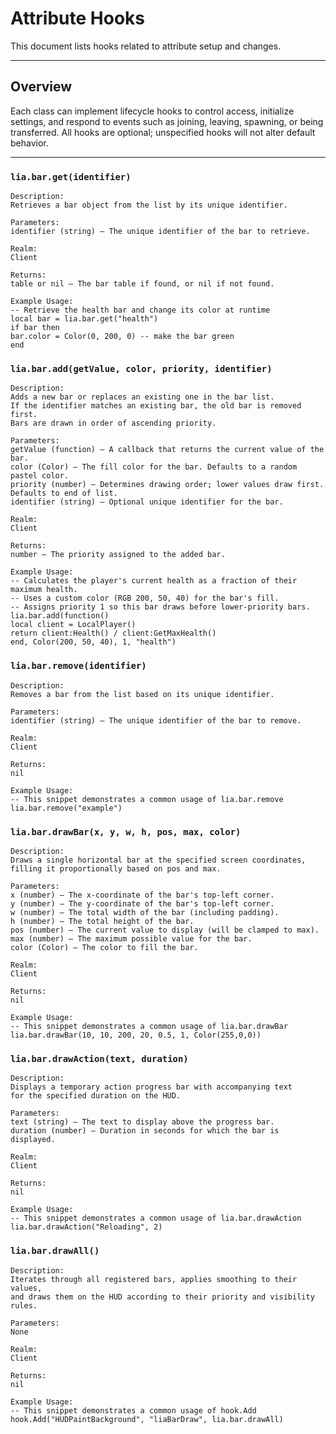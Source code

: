 # Attribute Hooks

This document lists hooks related to attribute setup and changes.

---

## Overview

Each class can implement lifecycle hooks to control access, initialize settings, and respond to events such as joining, leaving, spawning, or being transferred. All hooks are optional; unspecified hooks will not alter default behavior.

---

### `lia.bar.get(identifier)`

    
    Description:
    Retrieves a bar object from the list by its unique identifier.
    
    Parameters:
    identifier (string) – The unique identifier of the bar to retrieve.
    
    Realm:
    Client
    
    Returns:
    table or nil – The bar table if found, or nil if not found.
    
    Example Usage:
    -- Retrieve the health bar and change its color at runtime
    local bar = lia.bar.get("health")
    if bar then
    bar.color = Color(0, 200, 0) -- make the bar green
    end

### `lia.bar.add(getValue, color, priority, identifier)`

    
    Description:
    Adds a new bar or replaces an existing one in the bar list.
    If the identifier matches an existing bar, the old bar is removed first.
    Bars are drawn in order of ascending priority.
    
    Parameters:
    getValue (function) – A callback that returns the current value of the bar.
    color (Color) – The fill color for the bar. Defaults to a random pastel color.
    priority (number) – Determines drawing order; lower values draw first. Defaults to end of list.
    identifier (string) – Optional unique identifier for the bar.
    
    Realm:
    Client
    
    Returns:
    number – The priority assigned to the added bar.
    
    Example Usage:
    -- Calculates the player's current health as a fraction of their maximum health.
    -- Uses a custom color (RGB 200, 50, 40) for the bar's fill.
    -- Assigns priority 1 so this bar draws before lower-priority bars.
    lia.bar.add(function()
    local client = LocalPlayer()
    return client:Health() / client:GetMaxHealth()
    end, Color(200, 50, 40), 1, "health")

### `lia.bar.remove(identifier)`

    
    Description:
    Removes a bar from the list based on its unique identifier.
    
    Parameters:
    identifier (string) – The unique identifier of the bar to remove.
    
    Realm:
    Client
    
    Returns:
    nil
    
    Example Usage:
    -- This snippet demonstrates a common usage of lia.bar.remove
    lia.bar.remove("example")

### `lia.bar.drawBar(x, y, w, h, pos, max, color)`

    
    Description:
    Draws a single horizontal bar at the specified screen coordinates,
    filling it proportionally based on pos and max.
    
    Parameters:
    x (number) – The x-coordinate of the bar's top-left corner.
    y (number) – The y-coordinate of the bar's top-left corner.
    w (number) – The total width of the bar (including padding).
    h (number) – The total height of the bar.
    pos (number) – The current value to display (will be clamped to max).
    max (number) – The maximum possible value for the bar.
    color (Color) – The color to fill the bar.
    
    Realm:
    Client
    
    Returns:
    nil
    
    Example Usage:
    -- This snippet demonstrates a common usage of lia.bar.drawBar
    lia.bar.drawBar(10, 10, 200, 20, 0.5, 1, Color(255,0,0))

### `lia.bar.drawAction(text, duration)`

    
    Description:
    Displays a temporary action progress bar with accompanying text
    for the specified duration on the HUD.
    
    Parameters:
    text (string) – The text to display above the progress bar.
    duration (number) – Duration in seconds for which the bar is displayed.
    
    Realm:
    Client
    
    Returns:
    nil
    
    Example Usage:
    -- This snippet demonstrates a common usage of lia.bar.drawAction
    lia.bar.drawAction("Reloading", 2)

### `lia.bar.drawAll()`

    
    Description:
    Iterates through all registered bars, applies smoothing to their values,
    and draws them on the HUD according to their priority and visibility rules.
    
    Parameters:
    None
    
    Realm:
    Client
    
    Returns:
    nil
    
    Example Usage:
    -- This snippet demonstrates a common usage of hook.Add
    hook.Add("HUDPaintBackground", "liaBarDraw", lia.bar.drawAll)
